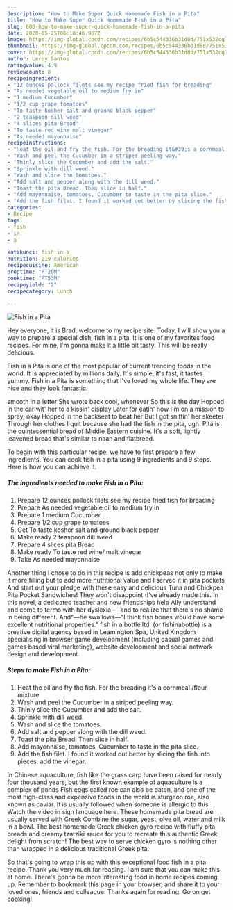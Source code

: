 ```yaml
---
description: "How to Make Super Quick Homemade Fish in a Pita"
title: "How to Make Super Quick Homemade Fish in a Pita"
slug: 600-how-to-make-super-quick-homemade-fish-in-a-pita
date: 2020-05-25T06:18:46.967Z
image: https://img-global.cpcdn.com/recipes/6b5c544336b31d8d/751x532cq70/fish-in-a-pita-recipe-main-photo.jpg
thumbnail: https://img-global.cpcdn.com/recipes/6b5c544336b31d8d/751x532cq70/fish-in-a-pita-recipe-main-photo.jpg
cover: https://img-global.cpcdn.com/recipes/6b5c544336b31d8d/751x532cq70/fish-in-a-pita-recipe-main-photo.jpg
author: Leroy Santos
ratingvalue: 4.9
reviewcount: 8
recipeingredient:
- "12 ounces pollock filets see my recipe fried fish for breading"
- "As needed vegetable oil to medium fry in"
- "1 medium Cucumber"
- "1/2 cup grape tomatoes"
- "To taste kosher salt and ground black pepper"
- "2 teaspoon dill weed"
- "4 slices pita Bread"
- "To taste red wine malt vinegar"
- "As needed mayonnaise"
recipeinstructions:
- "Heat the oil and fry the fish. For the breading it&#39;s a cornmeal /flour mixture"
- "Wash and peel the Cucumber in a striped peeling way."
- "Thinly slice the Cucumber and add the salt."
- "Sprinkle with dill weed."
- "Wash and slice the tomatoes."
- "Add salt and pepper along with the dill weed."
- "Toast the pita Bread. Then slice in half."
- "Add mayonnaise, tomatoes, Cucumber to taste in the pita slice."
- "Add the fish filet. I found it worked out better by slicing the fish into pieces. add the vinegar."
categories:
- Recipe
tags:
- fish
- in
- a

katakunci: fish in a 
nutrition: 219 calories
recipecuisine: American
preptime: "PT20M"
cooktime: "PT53M"
recipeyield: "2"
recipecategory: Lunch

---
```



![Fish in a Pita](https://img-global.cpcdn.com/recipes/6b5c544336b31d8d/751x532cq70/fish-in-a-pita-recipe-main-photo.jpg)

Hey everyone, it is Brad, welcome to my recipe site. Today, I will show you a way to prepare a special dish, fish in a pita. It is one of my favorites food recipes. For mine, I'm gonna make it a little bit tasty. This will be really delicious.

Fish in a Pita is one of the most popular of current trending foods in the world. It is appreciated by millions daily. It's simple, it's fast, it tastes yummy. Fish in a Pita is something that I've loved my whole life. They are nice and they look fantastic.

smooth in a letter She wrote back cool, whenever So this is the day Hopped in the car wit&#39; her to a kissin&#39; display Later for eatin&#39; now I&#39;m on a mission to spray, okay Hopped in the backseat to beat her But I got sniffin&#39; her skeeter Through her clothes I quit because she had the fish in the pita, ugh. Pita is the quintessential bread of Middle Eastern cuisine. It&#39;s a soft, lightly leavened bread that&#39;s similar to naan and flatbread.


To begin with this particular recipe, we have to first prepare a few ingredients. You can cook fish in a pita using 9 ingredients and 9 steps. Here is how you can achieve it.

<!--inarticleads1-->

##### The ingredients needed to make Fish in a Pita:

1. Prepare 12 ounces pollock filets see my recipe fried fish for breading
1. Prepare As needed vegetable oil to medium fry in
1. Prepare 1 medium Cucumber
1. Prepare 1/2 cup grape tomatoes
1. Get To taste kosher salt and ground black pepper
1. Make ready 2 teaspoon dill weed
1. Prepare 4 slices pita Bread
1. Make ready To taste red wine/ malt vinegar
1. Take As needed mayonnaise


Another thing I chose to do in this recipe is add chickpeas not only to make it more filling but to add more nutritional value and I served it in pita pockets And start out your pledge with these easy and delicious Tuna and Chickpea Pita Pocket Sandwiches! They won&#39;t disappoint (I&#39;ve already made this. In this novel, a dedicated teacher and new friendships help Ally understand and come to terms with her dyslexia — and to realize that there&#39;s no shame in being different. And&#34;—he swallows—&#34;I think fish bones would have some excellent nutritional properties.&#34; fish in a bottle ltd. (or fishinabottle) is a creative digital agency based in Leamington Spa, United Kingdom specialising in browser game development (including casual games and games based viral marketing), website development and social network design and development. 

<!--inarticleads2-->

##### Steps to make Fish in a Pita:

1. Heat the oil and fry the fish. For the breading it&#39;s a cornmeal /flour mixture
1. Wash and peel the Cucumber in a striped peeling way.
1. Thinly slice the Cucumber and add the salt.
1. Sprinkle with dill weed.
1. Wash and slice the tomatoes.
1. Add salt and pepper along with the dill weed.
1. Toast the pita Bread. Then slice in half.
1. Add mayonnaise, tomatoes, Cucumber to taste in the pita slice.
1. Add the fish filet. I found it worked out better by slicing the fish into pieces. add the vinegar.


In Chinese aquaculture, fish like the grass carp have been raised for nearly four thousand years, but the first known example of aquaculture is a complex of ponds Fish eggs called roe can also be eaten, and one of the most high-class and expensive foods in the world is sturgeon roe, also known as caviar. It is usually followed when someone is allergic to this Watch the video in sign language here. These homemade pita bread are usually served with Greek Combine the sugar, yeast, olve oil, water and milk in a bowl. The best homemade Greek chicken gyro recipe with fluffy pita breads and creamy tzatziki sauce for you to recreate this authentic Greek delight from scratch! The best way to serve chicken gyro is nothing other than wrapped in a delicious traditional Greek pita. 

So that's going to wrap this up with this exceptional food fish in a pita recipe. Thank you very much for reading. I am sure that you can make this at home. There's gonna be more interesting food in home recipes coming up. Remember to bookmark this page in your browser, and share it to your loved ones, friends and colleague. Thanks again for reading. Go on get cooking!
